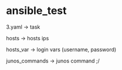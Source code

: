 # ansible_test

3.yaml -> task

hosts -> hosts ips

hosts_var -> login vars (username, password)

junos_commands -> junos command ;/
